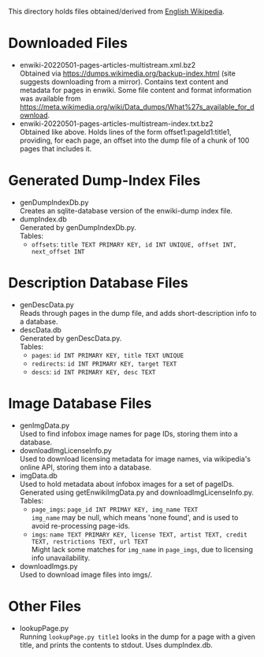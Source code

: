 This directory holds files obtained/derived from [English Wikipedia](https://en.wikipedia.org/wiki/Main_Page).

# Downloaded Files
-   enwiki-20220501-pages-articles-multistream.xml.bz2 <br>
    Obtained via <https://dumps.wikimedia.org/backup-index.html> (site suggests downloading from a mirror).
    Contains text content and metadata for pages in enwiki.
    Some file content and format information was available from
        <https://meta.wikimedia.org/wiki/Data_dumps/What%27s_available_for_download>.
-   enwiki-20220501-pages-articles-multistream-index.txt.bz2 <br>
    Obtained like above. Holds lines of the form offset1:pageId1:title1,
    providing, for each page, an offset into the dump file of a chunk of
    100 pages that includes it.

# Generated Dump-Index Files
-   genDumpIndexDb.py <br>
    Creates an sqlite-database version of the enwiki-dump index file.
-   dumpIndex.db <br>
    Generated by genDumpIndexDb.py. <br>
    Tables: <br>
    -   `offsets`: `title TEXT PRIMARY KEY, id INT UNIQUE, offset INT, next_offset INT`

# Description Database Files
-   genDescData.py <br>
    Reads through pages in the dump file, and adds short-description info to a database.
-   descData.db <br>
    Generated by genDescData.py. <br>
    Tables: <br>
    -   `pages`:     `id INT PRIMARY KEY, title TEXT UNIQUE`
    -   `redirects`: `id INT PRIMARY KEY, target TEXT`
    -   `descs`:     `id INT PRIMARY KEY, desc TEXT`

# Image Database Files
-   genImgData.py <br>
    Used to find infobox image names for page IDs, storing them into a database.
-   downloadImgLicenseInfo.py <br>
    Used to download licensing metadata for image names, via wikipedia's online API, storing them into a database.
-   imgData.db <br>
    Used to hold metadata about infobox images for a set of pageIDs.
    Generated using getEnwikiImgData.py and downloadImgLicenseInfo.py. <br>
    Tables: <br>
    -   `page_imgs`: `page_id INT PRIMAY KEY, img_name TEXT` <br>
        `img_name` may be null, which means 'none found', and is used to avoid re-processing page-ids.
    -   `imgs`: `name TEXT PRIMARY KEY, license TEXT, artist TEXT, credit TEXT, restrictions TEXT, url TEXT` <br>
        Might lack some matches for `img_name` in `page_imgs`, due to licensing info unavailability.
-   downloadImgs.py <br>
    Used to download image files into imgs/.

# Other Files
-   lookupPage.py <br>
    Running `lookupPage.py title1` looks in the dump for a page with a given title,
    and prints the contents to stdout. Uses dumpIndex.db.
